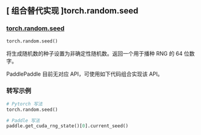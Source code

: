 ## [ 组合替代实现 ]torch.random.seed

### [torch.random.seed](https://pytorch.org/docs/stable/random.html#torch.random.seed)
```python
torch.random.seed()
```

将生成随机数的种子设置为非确定性随机数。返回一个用于播种 RNG 的 64 位数字。

PaddlePaddle 目前无对应 API，可使用如下代码组合实现该 API。

###  转写示例
```python
# Pytorch 写法
torch.random.seed()

# Paddle 写法
paddle.get_cuda_rng_state()[0].current_seed()
```
